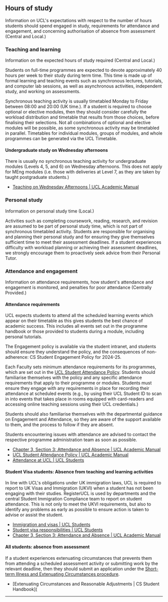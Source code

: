 ## Hours of study

Information on UCL's expectations with respect to the number of hours students should spend engaged in study, requirements for attendance and engagement, and concerning authorisation of absence from assessment (Central and Local.)

### Teaching and learning

Information on the expected hours of study required (Central and Local.)

Students on full-time programmes are expected to devote approximately 40 hours per week to their study during term time. This time is made up of formal learning and teaching events such as synchronous lectures, tutorials, and computer lab sessions, as well as asynchronous activities, independent study, and working on assessments.

Synchronous teaching activity is usually timetabled Monday to Friday between 08:00 and 20:00 (UK time.). If a student is required to choose optional or elective modules, then they should consider carefully the workload distribution and timetable that results from those choices, before finalising their selections. Not all combinations of optional and elective modules will be possible, as some synchronous activity may be timetabled in parallel. Timetables for individual modules, groups of modules, and whole programmes can be generated via the UCL Timetable.

#### Undergraduate study on Wednesday afternoons

There is usually no synchronous teaching activity for undergraduate modules (Levels 4, 5, and 6) on Wednesday afternoons. This does not apply for MEng modules (i.e. those with deliveries at Level 7, as they are taken by taught postgraduate students.)

- [Teaching on Wednesday Afternoons | UCL Academic Manual](https://www.ucl.ac.uk/academic-manual/chapters/chapter-3-registration-framework-taught-programmes/section-3-attendance-and-absence#3.6)

### Personal study

Information on personal study time (Local.)

Activities such as completing coursework, reading, research, and revision are assumed to be part of personal study time, which is not part of synchronous timetabled activity. Students are responsible for organising and planning their personal study and for ensuring they give themselves sufficient time to meet their assessment deadlines. If a student experiences difficulty with workload planning or achieving their assessment deadlines, we strongly encourage them to proactively seek advice from their Personal Tutor.

### Attendance and engagement

Information on attendance requirements, how student's attendance and engagement is monitored, and penalties for poor attendance (Centrally Provided.)

#### Attendance requirements

UCL expects students to attend all the scheduled learning events which appear on their timetable as this gives students the best chance of academic success. This includes all events set out in the programme handbook or those provided to students during a module, including personal tutorials.

The Engagement policy is available via the student intranet, and students should ensure they understand the policy, and the consequences of non-adherence: CS Student Engagement Policy for 2024-25.

Each Faculty sets minimum attendance requirements for its programmes, which are set out in the [UCL Student Attendance Policy](https://www.ucl.ac.uk/academic-manual/chapters/chapter-3-registration-framework-taught-programmes/annex-32-student-attendance-policy). Students should familiarise themselves with the policy and any specific attendance requirements that apply to their programme or modules. Students must ensure they engage with any requirements in place for recording their attendance at scheduled events (e.g., by using their UCL Student ID to scan in into events that takes place in rooms equipped with card-readers and accessing online teaching sessions using their UCL credentials.)

Students should also familiarise themselves with the departmental guidance on Engagement and Attendance, so they are aware of the support available to them, and the process to follow if they are absent.

Students encountering issues with attendance are advised to contact the respective programme administration team as soon as possible.

- [Chapter 3, Section 3: Attendance and Absence | UCL Academic Manual](https://www.ucl.ac.uk/academic-manual/chapters/chapter-3-registration-framework-taught-programmes/section-3-attendance-and-absence)
- [UCL Student Attendance Policy | UCL Academic Manual](https://www.ucl.ac.uk/academic-manual/chapters/chapter-3-registration-framework-taught-programmes/annex-32-student-attendance-policy)
- [Attendance at UCL | UCL Students](https://www.ucl.ac.uk/students/student-status/attendance-ucl)

#### Student Visa students: Absence from teaching and learning activities

In line with UCL's obligations under UK immigration laws, UCL is required to report to UK Visas and Immigration (UKVI) when a student has not been engaging with their studies. RegisterUCL is used by departments and the central Student Immigration Compliance team to report on student attendance. This is not only to meet the UKVI requirements, but also to identify any problems as early as possible to ensure action is taken to advise or assist the student.

- [Immigration and visas | UCL Students](https://www.ucl.ac.uk/students/immigration-and-visas)
- [Student visa responsibilities | UCL Students](https://www.ucl.ac.uk/students/immigration-and-visas/student-visa-responsibilities)
- [Chapter 3, Section 3: Attendance and Absence | UCL Academic Manual](https://www.ucl.ac.uk/academic-manual/chapters/chapter-3-registration-framework-taught-programmes/section-3-attendance-and-absence)

#### All students: absence from assessment

If a student experiences extenuating circumstances that prevents them from attending a scheduled assessment activity or submitting work by the relevant deadline, then they should submit an application under the [Short-term Illness and Extenuating Circumstances procedure](https://www.ucl.ac.uk/academic-manual/chapters/chapter-2-student-support-framework/section-2-short-term-illness-and-other-extenuating-circumstances).

- [Extenuating Circumstances and Reasonable Adjustments | CS Student Handbook](

---
